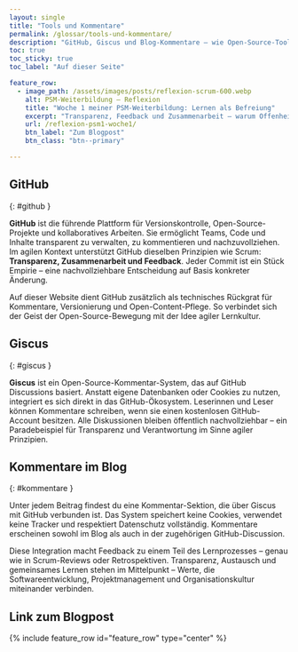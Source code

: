 ```yaml
---
layout: single
title: "Tools und Kommentare"
permalink: /glossar/tools-und-kommentare/
description: "GitHub, Giscus und Blog-Kommentare – wie Open-Source-Tools Austausch, Feedback und Lernkultur fördern."
toc: true
toc_sticky: true
toc_label: "Auf dieser Seite"

feature_row:
  - image_path: /assets/images/posts/reflexion-scrum-600.webp
    alt: PSM-Weiterbildung – Reflexion
    title: "Woche 1 meiner PSM-Weiterbildung: Lernen als Befreiung"
    excerpt: "Transparenz, Feedback und Zusammenarbeit – warum Offenheit der Kern agiler Kultur ist."
    url: /reflexion-psm1-woche1/
    btn_label: "Zum Blogpost"
    btn_class: "btn--primary"

---
```


## GitHub
{: #github }

**GitHub** ist die führende Plattform für Versionskontrolle, Open-Source-Projekte und kollaboratives Arbeiten.
Sie ermöglicht Teams, Code und Inhalte transparent zu verwalten, zu kommentieren und nachzuvollziehen.
Im agilen Kontext unterstützt GitHub dieselben Prinzipien wie Scrum: **Transparenz, Zusammenarbeit und Feedback**.
Jeder Commit ist ein Stück Empirie – eine nachvollziehbare Entscheidung auf Basis konkreter Änderung.

Auf dieser Website dient GitHub zusätzlich als technisches Rückgrat für Kommentare, Versionierung und Open-Content-Pflege.
So verbindet sich der Geist der Open-Source-Bewegung mit der Idee agiler Lernkultur.

## Giscus
{: #giscus }

**Giscus** ist ein Open-Source-Kommentar-System, das auf GitHub Discussions basiert.
Anstatt eigene Datenbanken oder Cookies zu nutzen, integriert es sich direkt in das GitHub-Ökosystem.
Leserinnen und Leser können Kommentare schreiben, wenn sie einen kostenlosen GitHub-Account besitzen.
Alle Diskussionen bleiben öffentlich nachvollziehbar – ein Paradebeispiel für Transparenz und Verantwortung im Sinne agiler Prinzipien.

## Kommentare im Blog
{: #kommentare }

Unter jedem Beitrag findest du eine Kommentar-Sektion, die über Giscus mit GitHub verbunden ist.
Das System speichert keine Cookies, verwendet keine Tracker und respektiert Datenschutz vollständig.
Kommentare erscheinen sowohl im Blog als auch in der zugehörigen GitHub-Discussion.

Diese Integration macht Feedback zu einem Teil des Lernprozesses – genau wie in Scrum-Reviews oder Retrospektiven.
Transparenz, Austausch und gemeinsames Lernen stehen im Mittelpunkt – Werte, die Softwareentwicklung, Projektmanagement und Organisationskultur miteinander verbinden.

## Link zum Blogpost

<div class="blogpost-card">
  {% include feature_row id="feature_row" type="center" %}
</div>
